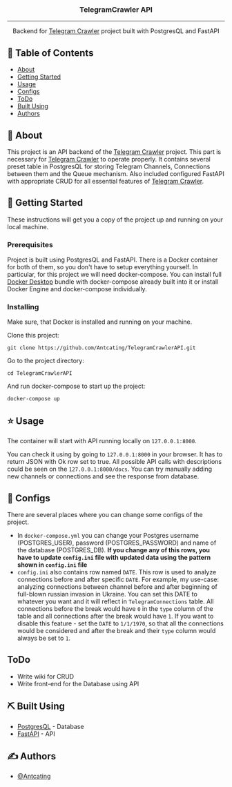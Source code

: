 <h3 align="center">TelegramCrawler API</h3>

---

<p align="center"> Backend for <a href="https://github.com/Antcating/TelegramCrawler">Telegram Crawler</a> project built with PostgresQL and FastAPI
    <br> 
</p>

## 📝 Table of Contents

- [About](#about)
- [Getting Started](#getting_started)
- [Usage](#usage)
- [Configs](#configs)
- [ToDo](#todo)
- [Built Using](#built_using)
- [Authors](#authors)

## 🧐 About <a name = "about"></a>

This project is an API backend of the [Telegram Crawler](https://github.com/Antcating/TelegramCrawler) project. 
This part is necessary for [Telegram Crawler](https://github.com/Antcating/TelegramCrawler) to operate properly. 
It contains several preset table in PostgresQL for storing Telegram Channels, Connections between them and the Queue mechanism.
Also included configured FastAPI with appropriate CRUD for all essential features of [Telegram Crawler](https://github.com/Antcating/TelegramCrawler).

## 🏁 Getting Started <a name = "getting_started"></a>

These instructions will get you a copy of the project up and running on your local machine. 

### Prerequisites

Project is built using PostgresQL and FastAPI. There is a Docker container for both of them, so you don't have to setup everything yourself. In particular, for this project we will need docker-compose. You can install full [Docker Desktop](https://www.docker.com/products/docker-desktop/) bundle with docker-compose already built into it or install Docker Engine and docker-compose individually. 


### Installing

Make sure, that Docker is installed and running on your machine. 

Clone this project:

```
git clone https://github.com/Antcating/TelegramCrawlerAPI.git
```
Go to the project directory:

```
cd TelegramCrawlerAPI
```
And run docker-compose to start up the project:
```
docker-compose up
```

## ⭐ Usage <a name="usage"></a>

The container will start with API running locally on `127.0.0.1:8000`. 

You can check it using by going to `127.0.0.1:8000` in your browser. It has to return JSON with Ok row set to true. All possible API calls with descriptions could be seen on the `127.0.0.1:8000/docs`. You can try manually adding new channels or connections and see the response from database.

## 📖 Configs <a name="configs"></a>

There are several places where you can change some configs of the project. 
- In `docker-compose.yml` you can change your Postgres username (POSTGRES_USER), password (POSTGRES_PASSWORD) and name of the database (POSTGRES_DB). **If you change any of this rows, you have to update `config.ini` file with updated data using the pattern shown in `config.ini` file**
- `config.ini` also contains row named `DATE`. This row is used to analyze connections before and after specific `DATE`. For example, my use-case: analyzing connections between channel before and after beginning of full-blown russian invasion in Ukraine. You can set this DATE to whatever you want and it will reflect in `TelegramConnections` table. All connections before the break would have `0` in the `type` column of the table and all connections after the break would have `1`. 
If you want to disable this feature - set the `DATE` to `1/1/1970`, so that all the connections would be considered and after the break and their `type` column would always be set to `1`.

## ToDo <a name="todo"></a>

- Write wiki for CRUD
- Write front-end for the Database using API 

## ⛏️ Built Using <a name = "built_using"></a>

- [PostgresQL](https://www.postgresql.org/) - Database
- [FastAPI](https://fastapi.tiangolo.com/) - API

## ✍️ Authors <a name = "authors"></a>

- [@Antcating](https://github.com/Antcating)
